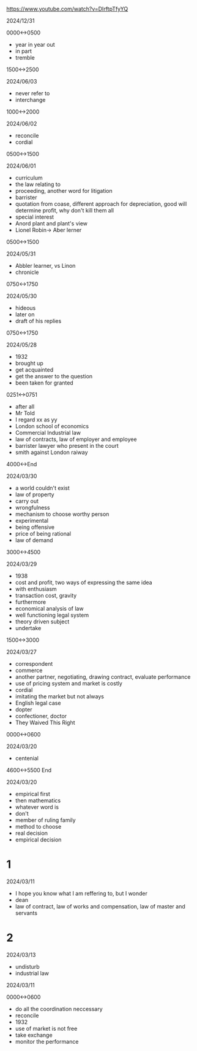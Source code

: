 https://www.youtube.com/watch?v=DIrftpTfyYQ

2024/12/31

0000<->0500

- year in year out
- in part
- tremble

1500<->2500

2024/06/03

- never refer to
- interchange

1000<->2000

2024/06/02

- reconcile
- cordial

0500<->1500

2024/06/01

- curriculum
- the law relating to
- proceeding, another word for litigation
- barrister
- quotation from coase, different approach for depreciation, good will determine profit, why don't kill them all
- special interest
- Anord plant and plant's view
- Lionel Robin-> Aber lerner

0500<->1500

2024/05/31

- Abbler learner,  vs Linon
- chronicle

0750<->1750

2024/05/30

- hideous
- later on
- draft of his replies

0750<->1750

2024/05/28

- 1932
- brought up
- get acquainted
- get the answer to the question
- been taken for granted

0251<->0751

- after all
- Mr Told
- I regard xx as yy
- London school of economics
- Commercial Industrial law
- law of contracts, law of employer and employee
- barrister lawyer who present in the court
- smith against London raiway

4000<->End

2024/03/30

- a world couldn't exist
- law of property
- carry out
- wrongfulness
- mechanism to choose worthy person
- experimental
- being offensive
- price of being rational
- law of demand

3000<->4500

2024/03/29

- 1938
- cost and profit, two ways of expressing the same idea
- with enthusiasm
- transaction cost, gravity
- furthermore
- economical analysis of law
- well functioning legal system
- theory driven subject
- undertake

1500<->3000

2024/03/27

- correspondent
- commerce
- another partner, negotiating, drawing contract, evaluate performance
- use of pricing system and market is costly
- cordial
- imitating the market but not always
- English legal case
- dopter
- confectioner, doctor
- They Waived This Right 

0000<->0600

2024/03/20

- centenial

4600<->5500 End

2024/03/20

- empirical first
- then mathematics
- whatever word is
- don't
- member of ruling family
- method to choose
- real decision
- empirical decision

# 1

2024/03/11

- I hope you know what I am reffering to, but I wonder
- dean
- law of contract, law of works and compensation, law of master and servants

# 2

2024/03/13

- undisturb
- industrial law

2024/03/11

0000<->0600

- do all the coordination neccessary
- reconcile
- 1932
- use of market is not free
- take exchange
- monitor the performance
